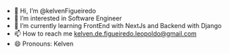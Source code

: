 - 👋 Hi, I’m @kelvenFigueiredo
- 👀 I’m interested in Software Engineer
- 🌱 I’m currently learning FrontEnd with NextJs and Backend with Django
- 📫 How to reach me kelven.de.figueiredo.leopoldo@gmail.com
- 😄 Pronouns: Kelven

<!---
kelvenFigueiredo/kelvenFigueiredo is a ✨ special ✨ repository because its `README.md` (this file) appears on your GitHub profile.
You can click the Preview link to take a look at your changes.
--->

